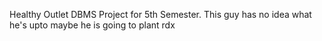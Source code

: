Healthy Outlet DBMS Project for 5th Semester.
This guy has no idea what he's upto
maybe he is going to plant rdx
